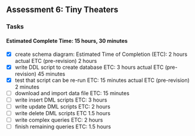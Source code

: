## Assessment 6: Tiny Theaters

### Tasks
#### Estimated Complete Time: 15 hours, 30 minutes

* [x] create schema diagram: Estimated Time of Completion (ETC): 2 hours
    actual ETC (pre-revision) 2 hours
* [x] write DDL script to create database ETC: 3 hours
    actual ETC (pre-revision) 45 minutes
* [x] test that script can be re-run ETC: 15 minutes
    actual ETC (pre-revision) 2 minutes
* [ ] download and import data file ETC: 15 minutes
* [ ] write insert DML scripts ETC: 3 hours
* [ ] write update DML scripts ETC: 2 hours
* [ ] write delete DML scripts ETC 1.5 hours
* [ ] write complex queries ETC: 2 hours
* [ ] finish remaining queries ETC: 1.5 hours
